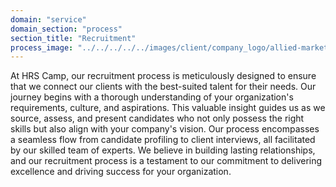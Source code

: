 ```yaml
---
domain: "service"
domain_section: "process"
section_title: "Recruitment"
process_image: "../../../../../images/client/company_logo/allied-marketing.png"
---
```


At HRS Camp, our recruitment process is meticulously designed to ensure that we connect our clients with the best-suited talent for their needs. Our journey begins with a thorough understanding of your organization's requirements, culture, and aspirations. This valuable insight guides us as we source, assess, and present candidates who not only possess the right skills but also align with your company's vision. Our process encompasses a seamless flow from candidate profiling to client interviews, all facilitated by our skilled team of experts. We believe in building lasting relationships, and our recruitment process is a testament to our commitment to delivering excellence and driving success for your organization.
